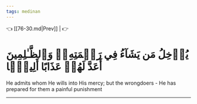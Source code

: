 ```yaml
---
tags: medinan
---
```


👈 [[76-30.md|Prev]] |  👉

# يُدۡخِلُ مَن يَشَآءُ فِي رَحۡمَتِهِۦۚ وَٱلظَّـٰلِمِينَ أَعَدَّ لَهُمۡ عَذَابًا أَلِيمَۢا

He admits whom He wills into His mercy; but the wrongdoers - He has prepared for them a painful punishment

---

